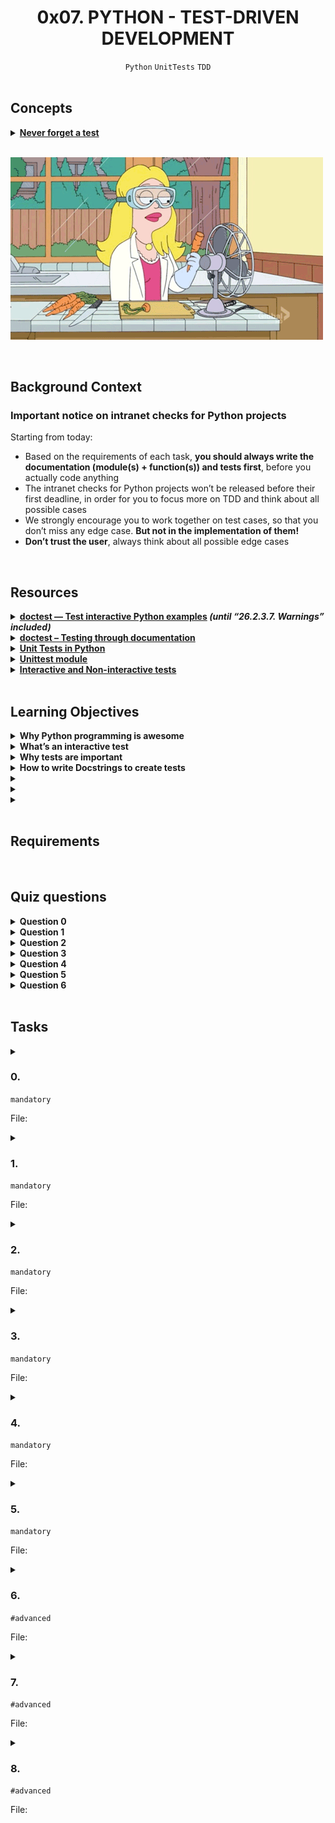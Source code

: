 <h1 align="center"><b>0x07. PYTHON - TEST-DRIVEN DEVELOPMENT</b></h1>
<div align="center"><code>Python</code> <code>UnitTests</code> <code>TDD</code></div>

<br>

## Concepts
<details>
<summary><b><a href="https://intranet.alxswe.com/concepts/47">Never forget a test</a></b></summary><br>


<br><p align="center">※※※※※※※※※※※※</p><br>
</details>


<br><img src="https://github.com/codenvibes/alx-higher_level_programming/blob/master/0x07-python-test_driven_development/images/giphy-4.gif">


<br>

## Background Context
### Important notice on intranet checks for Python projects
Starting from today:
- Based on the requirements of each task, **you should always write the documentation (module(s) + function(s)) and tests first**, before you actually code anything
- The intranet checks for Python projects won’t be released before their first deadline, in order for you to focus more on TDD and think about all possible cases
- We strongly encourage you to work together on test cases, so that you don’t miss any edge case. **But not in the implementation of them!**
- **Don’t trust the user**, always think about all possible edge cases


<!-- <br>
<hr>
<h3><a href=>Notes</a></h3>
<hr> -->

<br>

## Resources
<details>
<summary><b><a href="https://docs.python.org/3.4/library/doctest.html">doctest — Test interactive Python examples</a> <i>(until “26.2.3.7. Warnings” included)</i></b></summary><br>


<br><p align="center">※※※※※※※※※※※※</p><br>
</details>


<details>
<summary><b><a href="https://pymotw.com/3/doctest/">doctest – Testing through documentation</a></b></summary><br>


<br><p align="center">※※※※※※※※※※※※</p><br>
</details>


<details>
<summary><b><a href="https://www.youtube.com/watch?v=1Lfv5tUGsn8">Unit Tests in Python</a></b></summary><br>


<br><p align="center">※※※※※※※※※※※※</p><br>
</details>


<details>
<summary><b><a href="https://www.youtube.com/watch?v=6tNS--WetLI">Unittest module</a></b></summary><br>


<br><p align="center">※※※※※※※※※※※※</p><br>
</details>


<details>
<summary><b><a href="https://mattermost.com/blog/testing-python-understanding-doctest-and-unittest/">Interactive and Non-interactive tests</a></b></summary><br>


<br><p align="center">※※※※※※※※※※※※</p><br>
</details>


<!-- <br>

**man or help:**
- `` -->

<br>

## Learning Objectives
<details>
<summary><b><a href=" "> </a>Why Python programming is awesome</b></summary><br>


<br><p align="center">※※※※※※※※※※※※</p><br>
</details>


<details>
<summary><b><a href=" "> </a>What’s an interactive test</b></summary><br>


<br><p align="center">※※※※※※※※※※※※</p><br>
</details>


<details>
<summary><b><a href=" "> </a>Why tests are important</b></summary><br>


<br><p align="center">※※※※※※※※※※※※</p><br>
</details>


<details>
<summary><b><a href=" "> </a>How to write Docstrings to create tests</b></summary><br>


<br><p align="center">※※※※※※※※※※※※</p><br>
</details>


<details>
<summary><b><a href=" "> </a></b></summary><br>


<br><p align="center">※※※※※※※※※※※※</p><br>
</details>


<details>
<summary><b><a href=" "> </a></b></summary><br>


<br><p align="center">※※※※※※※※※※※※</p><br>
</details>


<details>
<summary><b><a href=" "> </a></b></summary><br>


<br><p align="center">※※※※※※※※※※※※</p><br>
</details>


<br>

## Requirements
<!-- Add your requirements here -->

<!-- <br>

## More Info -->

<br>

## Quiz questions
<details>
<summary><b>Question 0</b></summary><br>


<br>
</details>

<details>
<summary><b>Question 1</b></summary><br>


<br>
</details>

<details>
<summary><b>Question 2</b></summary><br>


<br>
</details>

<details>
<summary><b>Question 3</b></summary><br>


<br>
</details>

<details>
<summary><b>Question 4</b></summary><br>


<br>
</details>

<details>
<summary><b>Question 5</b></summary><br>


<br>
</details>

<details>
<summary><b>Question 6</b></summary><br>


<br>
</details>

<br>

## Tasks
<details>
<summary>

### 0. 
`mandatory`

File: []()
</summary>


</details>

<details>
<summary>

### 1. 
`mandatory`

File: []()
</summary>


</details>

<details>
<summary>

### 2. 
`mandatory`

File: []()
</summary>


</details>

<details>
<summary>

### 3. 
`mandatory`

File: []()
</summary>


</details>

<details>
<summary>

### 4. 
`mandatory`

File: []()
</summary>


</details>

<details>
<summary>

### 5. 
`mandatory`

File: []()
</summary>


</details>

<details>
<summary>

### 6. 
`#advanced`

File: []()
</summary>


</details>

<details>
<summary>

### 7. 
`#advanced`

File: []()
</summary>


</details>

<details>
<summary>

### 8. 
`#advanced`

File: []()
</summary>


</details>

